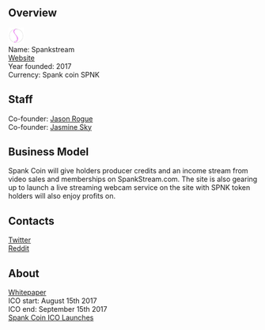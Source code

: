## Overview
![ logo](../projects/logo/spankstream.png)  
Name: Spankstream    
[Website](http://ico.spankstream.com)  
Year founded: 2017  
Currency: Spank coin SPNK 
## Staff
Co-founder: [Jason Rogue](../people/jason_rogue.md)  
Co-founder: [Jasmine Sky](../people/jasmine_sky.md)  
## Business Model
Spank Coin will give holders producer credits and an income stream from video sales and memberships on SpankStream.com. The site is also gearing up to launch a live streaming webcam service on the site with SPNK token holders will also enjoy profits on.
## Contacts    
[Twitter](https://twitter.com/spankstream)  
[Reddit](https://www.reddit.com/r/icocrypto/comments/6qqf4k/adult_industry_icos/)  
## About
[Whitepaper](http://ico.spankstream.com/spankstreamICO.pdf)  
ICO start: August 15th 2017  
ICO end: September 15th 2017  
[Spank Coin ICO Launches](https://steemit.com/ico/@brbillionaire/spank-coin-ico-launches)
